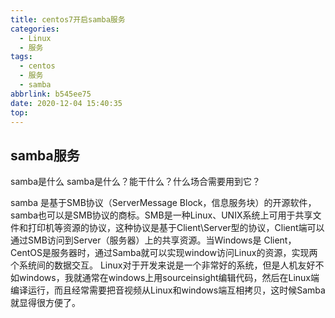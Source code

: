 ```yaml
---
title: centos7开启samba服务
categories:
  - Linux
  - 服务
tags:
  - centos
  - 服务
  - samba
abbrlink: b545ee75
date: 2020-12-04 15:40:35
top:
---
```


## samba服务
samba是什么
samba是什么？能干什么？什么场合需要用到它？

samba 是基于SMB协议（ServerMessage Block，信息服务块）的开源软件，samba也可以是SMB协议的商标。SMB是一种Linux、UNIX系统上可用于共享文件和打印机等资源的协议，这种协议是基于Client\Server型的协议，Client端可以通过SMB访问到Server（服务器）上的共享资源。当Windows是 Client，CentOS是服务器时，通过Samba就可以实现window访问Linux的资源，实现两个系统间的数据交互。
Linux对于开发来说是一个非常好的系统，但是人机友好不如windows，我就通常在windows上用sourceinsight编辑代码，然后在Linux端编译运行，而且经常需要把音视频从Linux和windows端互相拷贝，这时候Samba就显得很方便了。



